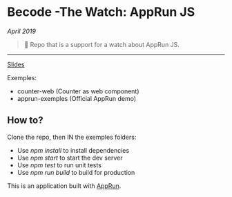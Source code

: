 # Becode -The Watch: AppRun JS

*April 2019*

> 🔨  Repo that is a support for a watch about AppRun JS.

* * *

[Slides](https://docs.google.com/presentation/d/1nRNySu_nfsEyJSeXKDuZbq_dhUUaxmtO6ekgTHbY3jE/edit?usp=sharing)

Exemples:
* counter-web (Counter as web component)
* apprun-exemples (Official AppRun demo)

## How to?

Clone the repo, then IN the exemples folders:

* Use _npm install_ to install dependencies
* Use _npm start_ to start the dev server
* Use _npm test_ to run unit tests
* Use _npm run build_ to build for production

This is an application built with [AppRun](https://github.com/yysun/apprun).
